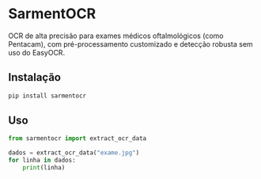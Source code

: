 # SarmentOCR

OCR de alta precisão para exames médicos oftalmológicos (como Pentacam), com pré-processamento customizado e detecção robusta sem uso do EasyOCR.

## Instalação

```bash
pip install sarmentocr
```

## Uso

```python
from sarmentocr import extract_ocr_data

dados = extract_ocr_data("exame.jpg")
for linha in dados:
    print(linha)
```
